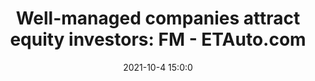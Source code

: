 ---
"title": "Well-managed companies attract equity investors: FM - ETAuto.com"
"date": "2021-10-4 15:0:0"
"feed_name": "GOOGLENEWSINDUSTRIAL"
"feed_website": "https://news.google.com/search?q=industrial%2Bincident&hl=en-US&gl=US&ceid=US:en"
"feed_rss": "https://news.google.com/rss/search?q=industrial%2Bincident&hl=en-US&gl=US&ceid=US:en"
"link": "https://auto.economictimes.indiatimes.com/news/industry/well-managed-companies-attract-equity-investors-fm/86758631"
"source": "{'href': 'https://auto.economictimes.indiatimes.com', 'title': 'ETAuto.com'}"
"file": "_posts/2021-1-1-f953e918e161975a9156797c7301fbf21d8561e8.md"
"accident": "0"
"drilling": "0"
"dead": "0"
"injured": "0"
"arrested": "0"
"place": "unknown place"
"where": "unknown site"
"causes": "unknown"
"place_uri": "unknown place"
---